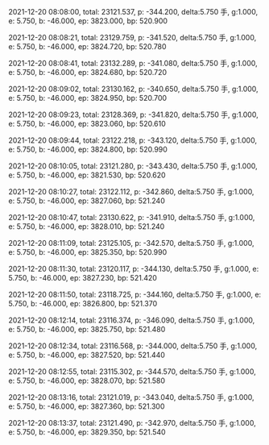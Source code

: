 2021-12-20 08:08:00, total: 23121.537, p: -344.200, delta:5.750 手, g:1.000, e: 5.750, b: -46.000, ep: 3823.000, bp: 520.900

2021-12-20 08:08:21, total: 23129.759, p: -341.520, delta:5.750 手, g:1.000, e: 5.750, b: -46.000, ep: 3824.720, bp: 520.780

2021-12-20 08:08:41, total: 23132.289, p: -341.080, delta:5.750 手, g:1.000, e: 5.750, b: -46.000, ep: 3824.680, bp: 520.720

2021-12-20 08:09:02, total: 23130.162, p: -340.650, delta:5.750 手, g:1.000, e: 5.750, b: -46.000, ep: 3824.950, bp: 520.700

2021-12-20 08:09:23, total: 23128.369, p: -341.820, delta:5.750 手, g:1.000, e: 5.750, b: -46.000, ep: 3823.060, bp: 520.610

2021-12-20 08:09:44, total: 23122.218, p: -343.120, delta:5.750 手, g:1.000, e: 5.750, b: -46.000, ep: 3824.800, bp: 520.990

2021-12-20 08:10:05, total: 23121.280, p: -343.430, delta:5.750 手, g:1.000, e: 5.750, b: -46.000, ep: 3821.530, bp: 520.620

2021-12-20 08:10:27, total: 23122.112, p: -342.860, delta:5.750 手, g:1.000, e: 5.750, b: -46.000, ep: 3827.060, bp: 521.240

2021-12-20 08:10:47, total: 23130.622, p: -341.910, delta:5.750 手, g:1.000, e: 5.750, b: -46.000, ep: 3828.010, bp: 521.240

2021-12-20 08:11:09, total: 23125.105, p: -342.570, delta:5.750 手, g:1.000, e: 5.750, b: -46.000, ep: 3825.350, bp: 520.990

2021-12-20 08:11:30, total: 23120.117, p: -344.130, delta:5.750 手, g:1.000, e: 5.750, b: -46.000, ep: 3827.230, bp: 521.420

2021-12-20 08:11:50, total: 23118.725, p: -344.160, delta:5.750 手, g:1.000, e: 5.750, b: -46.000, ep: 3826.800, bp: 521.370

2021-12-20 08:12:14, total: 23116.374, p: -346.090, delta:5.750 手, g:1.000, e: 5.750, b: -46.000, ep: 3825.750, bp: 521.480

2021-12-20 08:12:34, total: 23116.568, p: -344.000, delta:5.750 手, g:1.000, e: 5.750, b: -46.000, ep: 3827.520, bp: 521.440

2021-12-20 08:12:55, total: 23115.302, p: -344.570, delta:5.750 手, g:1.000, e: 5.750, b: -46.000, ep: 3828.070, bp: 521.580

2021-12-20 08:13:16, total: 23121.019, p: -343.040, delta:5.750 手, g:1.000, e: 5.750, b: -46.000, ep: 3827.360, bp: 521.300

2021-12-20 08:13:37, total: 23121.490, p: -342.970, delta:5.750 手, g:1.000, e: 5.750, b: -46.000, ep: 3829.350, bp: 521.540